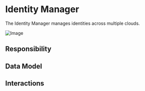 # Identity Manager
The Identity Manager manages identities across multiple clouds.

![Image](Overview.png)

## Responsibility

## Data Model

## Interactions
